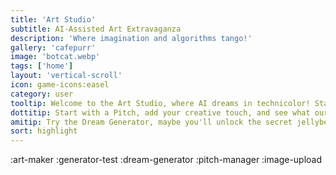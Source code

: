 ```yaml
---
title: 'Art Studio'
subtitle: AI-Assisted Art Extravaganza
description: 'Where imagination and algorithms tango!'
gallery: 'cafepurr'
image: 'botcat.webp'
tags: ['home']
layout: 'vertical-scroll'
icon: game-icons:easel
category: user
tooltip: Welcome to the Art Studio, where AI dreams in technicolor! Start with a "Pitch" phrase, add your own creative touch, then unleash the AI to complete your masterpiece. Who knows, you might find your inner Picasso—but you will always create something original and new.
dottitip: Start with a Pitch, add your creative touch, and see what our ArtBots manifest. Every image is a unique collaboration between our AI and a human visitor!
amitip: Try the Dream Generator, maybe you'll unlock the secret jellybean achievement. (Oops, maybe I wasn't supposed to say that. Heehee) 🦋🎨
sort: highlight
---
```

:art-maker
:generator-test
:dream-generator
:pitch-manager
:image-upload
